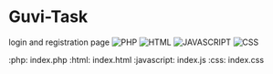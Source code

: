 # Guvi-Task
login and registration page
![PHP](https://img.shields.io/badge/-PHP-777BB4?logo=php&logoColor=white&style=flat)
![HTML](https://img.shields.io/badge/-HTML-E34F26?logo=html5&logoColor=white&style=flat)
![JAVASCRIPT](https://img.shields.io/badge/-JAVASCRIPT-E34F26?logo=js&logoColor=white&style=flat)
![CSS](https://img.shields.io/badge/-CSS-E34F26?logo=css&logoColor=white&style=flat)


:php: index.php
:html: index.html
:javascript: index.js
:css: index.css


